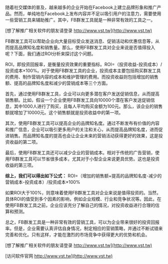 随着社交媒体的普及，越来越多的企业开始在Facebook上建立品牌形象和推广产品。然而，单纯地在Facebook上发布内容并不足以吸引用户的注意力，需要使用一些营销工具来辅助推广。其中，FB群发工具就是一种非常有效的工具之一。

[想了解推广相关软件的朋友请登录 http://www.vst.tw](http://www.vst.tw)

FB群发工具可以帮助企业向大量目标受众发送消息、促销活动和优惠信息等，从而提高品牌知名度和销售量。那么，使用FB群发工具对企业来说是否值得投入呢？下面，我们通过ROI分析来探讨这个问题。

ROI，即投资回报率，是衡量投资效果的重要指标。ROI=（投资收益-投资成本）/投资成本×100%。对于使用FB群发工具的企业，投资成本主要包括购买群发工具的费用、制作营销内容的成本和维护管理的费用。而投资收益则包括增加的销售额、提高的品牌知名度和减少的营销成本等三个方面。

首先，通过使用FB群发工具，企业可以向更多潜在客户发送促销信息，从而提高销售额。比如，假设一个企业使用FB群发工具向10000个潜在客户发送促销信息，其中1000人进行了购买，且每人平均购买金额为100元。那么，该企业的销售额就增加了10000元。这个销售额就是投资收益中的第一项。

其次，使用FB群发工具可以提高企业的品牌知名度。通过不断发布有价值的内容和推广信息，企业可以吸引更多用户的关注和关心，从而提高品牌知名度，进而促进销售。而品牌知名度的提高也会让企业未来的营销活动获得更好的效果，这是投资收益的第二项。

最后，使用FB群发工具还可以减少企业的营销成本。相对于传统的广告营销，使用FB群发工具可以节省很多成本，尤其对于小型企业来说更具优势。这也是投资收益的第三项。

**综上，我们可以得出如下公式：**
ROI=（增加的销售额+提高的品牌知名度-减少的营销成本-投资成本）/投资成本×100%

如果ROI大于100%，则意味着使用FB群发工具对企业来说是值得投资的。当然，具体ROI的值受到多个因素的影响，例如企业规模、行业和竞争状况等。因此，在使用FB群发工具之前，企业应该充分了解自己的情况，对投资收益进行合理的估算和预测。

总之，FB群发工具是一种非常有效的营销工具，可以为企业带来很好的投资回报率。但是，企业需要认真评估自身情况，制定相应的营销策略，并通过不断试错来完善和优化。只有这样，才能在激烈的市场竞争中获得更大的优势和机会。

[想了解推广相关软件的朋友请登录 http://www.vst.tw](http://www.vst.tw)


[访问软件官网 http://www.vst.tw](http://www.vst.tw)
